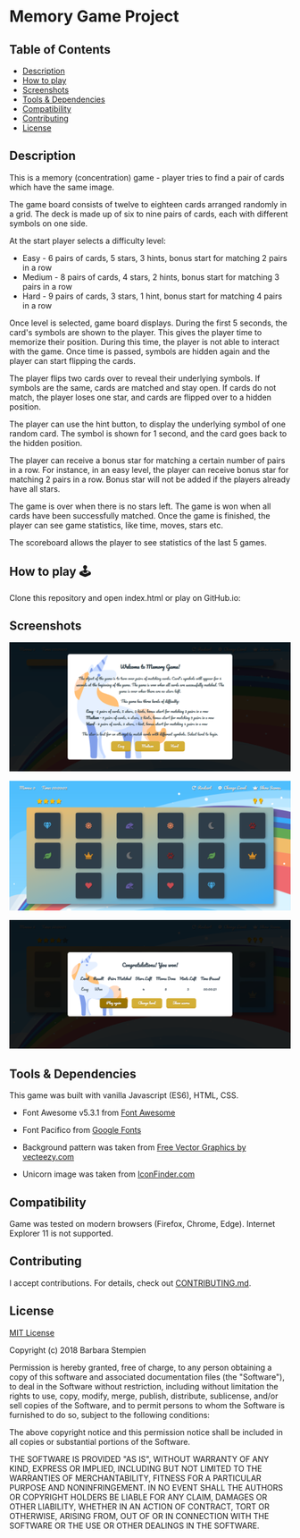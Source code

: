 # Memory Game Project

## Table of Contents

* [Description](#description)
* [How to play](#howtoplay)
* [Screenshots](#screenshots)
* [Tools & Dependencies](#tools)
* [Compatibility](#compatibility)
* [Contributing](#contributing)
* [License](#license)

## Description

This is a memory (concentration) game - player tries to find a pair of cards which have the same image.

The game board consists of twelve to eighteen cards arranged randomly in a grid. The deck is made up of six to nine pairs of cards, each with different symbols on one side.

At the start player selects a difficulty level: 
* Easy - 6 pairs of cards, 5 stars, 3 hints, bonus start for matching 2 pairs in a row
* Medium - 8 pairs of cards, 4 stars, 2 hints, bonus start for matching 3 pairs in a row
* Hard - 9 pairs of cards, 3 stars, 1 hint, bonus start for matching 4 pairs in a row

Once level is selected, game board displays. During the first 5 seconds, the card's symbols are shown to the player. This gives the player time to memorize their position. During this time, the player is not able to interact with the game. Once time is passed, symbols are hidden again and the player can start flipping the cards.

The player flips two cards over to reveal their underlying symbols. If symbols are the same, cards are matched and stay open. If cards do not match, the player loses one star, and cards are flipped over to a hidden position. 

The player can use the hint button, to display the underlying symbol of one random card. The symbol is shown for 1 second, and the card goes back to the hidden position.

The player can receive a bonus star for matching a certain number of pairs in a row. For instance, in an easy level, the player can receive bonus star for matching 2 pairs in a row. Bonus star will not be added if the players already have all stars. 

The game is over when there is no stars left. The game is won when all cards have been successfully matched. Once the game is finished, the player can see game statistics, like time, moves, stars etc. 

The scoreboard allows the player to see statistics of the last 5 games.

## How to play 🕹

Clone this repository and open index.html or play on GitHub.io: 

## Screenshots
![alt text](/screenshots/WelcomePage.png "Start page")

![alt text](/screenshots/GamePlay2.png "Game play")

![alt text](/screenshots/GameWon.png "Game won")

## Tools & Dependencies

This game was built with vanilla Javascript (ES6), HTML, CSS.
* Font Awesome v5.3.1 from [Font Awesome](https://fontawesome.com/how-to-use/on-the-web/setup/getting-started?using=web-fonts-with-css)
* Font Pacifico from [Google Fonts](https://fonts.google.com/?query=pacifico)

* Background pattern was taken from [Free Vector Graphics by vecteezy.com](https://www.vecteezy.com/)

* Unicorn image was taken from [IconFinder.com](https://www.iconfinder.com/icons/2913106/animal_cartoon_fairytale_fantasy_horse_magic_unicorn_icon)

## Compatibility

Game was tested on modern browsers (Firefox, Chrome, Edge). Internet Explorer 11 is not supported.

## Contributing

I accept contributions. For details, check out [CONTRIBUTING.md](CONTRIBUTING.md).

## License

[MIT License](LICENSE)

Copyright (c) 2018 Barbara Stempien

Permission is hereby granted, free of charge, to any person obtaining a copy of this software and associated documentation files (the "Software"), to deal in the Software without restriction, including without limitation the rights to use, copy, modify, merge, publish, distribute, sublicense, and/or sell copies of the Software, and to permit persons to whom the Software is furnished to do so, subject to the following conditions:

The above copyright notice and this permission notice shall be included in all copies or substantial portions of the Software.

THE SOFTWARE IS PROVIDED "AS IS", WITHOUT WARRANTY OF ANY KIND, EXPRESS OR IMPLIED, INCLUDING BUT NOT LIMITED TO THE WARRANTIES OF MERCHANTABILITY, FITNESS FOR A PARTICULAR PURPOSE AND NONINFRINGEMENT. IN NO EVENT SHALL THE AUTHORS OR COPYRIGHT HOLDERS BE LIABLE FOR ANY CLAIM, DAMAGES OR OTHER LIABILITY, WHETHER IN AN ACTION OF CONTRACT, TORT OR OTHERWISE, ARISING FROM, OUT OF OR IN CONNECTION WITH THE SOFTWARE OR THE USE OR OTHER DEALINGS IN THE SOFTWARE.